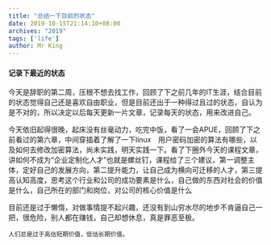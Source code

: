 ```yaml
---
title: "总结一下目前的状态"
date: 2019-10-15T21:14:10+08:00
archives: "2019"
tags: ['life']
author: Mr King
---
```


#### 记录下最近的状态

今天是辞职的第二周，压根不想去找工作，回顾了下之前几年的IT生涯，结合目前的状态觉得自己还是喜欢自由职业，但是目前还出于一种得过且过的状态，自认为是不对的，所以决定以后每天更新一片文章，记录每天的状态，用来改进自己。

今天依旧起得很晚，起床没有丝毫动力，吃完中饭，看了一会APUE，回顾了下之前看过的第六章，中间穿插着了解了一下linux　用户密码加密的算法有哪些，以及如何去修改加密算法，尚未实践，明天实践一下。看了下圈外今天的课程文章，讲如何不成为“企业定制化人才”也就是螺丝钉，课程给了三个建议，第一调整主体，定好自己的发展方向，第二提升能力，让自己成为横向可迁移的人才，第三提高认知高度，思考这个行业和公司的成功要素是什么，自己做的东西对社会的价值是什么，自己所在的部门和岗位，对公司的核心价值是什么

目前还是过于懒惰，对做事情提不起兴趣，还没有到山穷水尽的地步不肯逼自己一把，很危险，别人都在赚钱，自己却想休息，真是罪恶至极。


```
人们总是过于高估短期价值，低估长期价值。
```